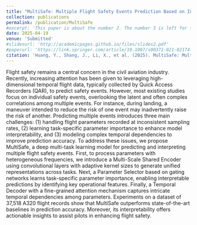 ```yaml
---
title: "MultiSafe: Multiple Flight Safety Events Prediction Based on Interpretable Deep Multi-Task Learning"
collection: publications
permalink: /publication/MultiSafe
#excerpt: 'This paper is about the number 2. The number 3 is left for future work.'
date: 2025-04-19
venue: 'Submitted'
#slidesurl: 'http://academicpages.github.io/files/slides2.pdf'
#paperurl: 'https://link.springer.com/article/10.1007/s00371-021-02174-7'
citation: 'Huang, Y., Shang, J., Li, X., et al. (2025). MultiSafe: Multiple Flight Safety Events Prediction Based on Interpretable Deep Multi-Task Learning.(Submitted)'
---
```


Flight safety remains a central concern in the civil aviation industry. Recently, increasing attention has been given to leveraging high-dimensional temporal flight data, typically collected by Quick Access Recorders (QAR), to predict safety events. However, most existing studies focus on individual safety events, overlooking the latent and often complex correlations among multiple events. For instance, during landing, a maneuver intended to reduce the risk of one event may inadvertently raise the risk of another. Predicting multiple events introduces three main challenges: (1) handling flight parameters recorded at inconsistent sampling rates, (2) learning task-specific parameter importance to enhance model interpretability, and (3) modeling complex temporal dependencies to improve prediction accuracy. To address these issues, we propose MultiSafe, a deep multi-task learning model for predicting and interpreting multiple flight safety events. First, to process parameters with heterogeneous frequencies, we introduce a Multi-Scale Shared Encoder using convolutional layers with adaptive kernel sizes to generate unified representations across tasks. Next, a Parameter Selector based on gating networks learns task-specific parameter importance, enabling interpretable predictions by identifying key operational features. Finally, a Temporal Decoder with a fine-grained attention mechanism captures intricate temporal dependencies among parameters. Experiments on a dataset of 37,518 A320 flight records show that MultiSafe outperforms state-of-the-art baselines in prediction accuracy. Moreover, its interpretability offers actionable insights to assist pilots in enhancing flight safety.
